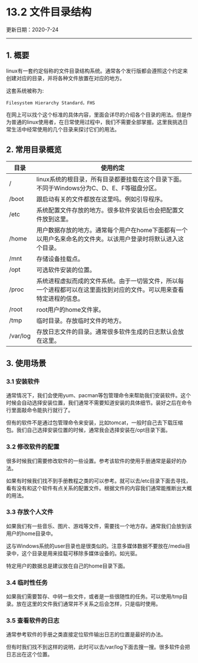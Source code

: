 # 13.2 文件目录结构

更新日期：2020-7-24

----------------------------------

## 1. 概要

linux有一套约定俗称的文件目录结构系统。通常各个发行版都会遵照这个约定来创建对应的目录，并将各种文件放置在对应的地方。

这套系统被称为:

    Filesystem Hierarchy Standard，FHS

在网上可以找个这个标准的具体内容，里面会详尽的介绍各个目录的用法。但是作为普通的linux使用者，在日常使用过程中，我们不需要全部掌握。这里我挑选日常生活中经常使用的几个目录来探讨它们的用法。

## 2. 常用目录概览

目录 |	使用约定
--- | ---
/	| linux系统的根目录，所有目录都要挂载在这个目录下面。不同于Windows分为C、D、E、F等磁盘分区。
/boot |	跟启动有关的文件都放在这里吗。例如引导程序。
/etc |	系统配置文件存放的地方。很多软件安装后也会把配置文件放到这里。
/home |	用户数据存放的地方。通常每个用户在home下面都有一个以用户名来命名的文件夹。以该用户登录时将默认进入这个目录。
/mnt	| 存储设备挂载点。
/opt |	可选软件安装的位置。
/proc |	系统进程虚拟而成的文件系统。由于一切皆文件，所以每一个进程都可以在这里面找到对应的文件。可以用来查看特定进程的信息。
/root	| root用户的home文件家。
/tmp |	临时目录。存放临时文件的地方。
/var/log |	存放日志文件的目录。通常很多软件生成的日志默认会放在这里。

## 3. 使用场景

### 3.1 安装软件

通常情况下，我们会使用yum、pacman等包管理命令来帮助我们安装软件。这个时候会自动选择安装位置，我们通常不需要知道安装的具体细节。装好之后在命令行里面敲命令能执行就行了。

但有的软件不是通过包管理命令来安装，比如tomcat，一般时自己去下载压缩包。我们自己选择安装位置的时候，通常我会选择安装在/opt目录下面。

### 3.2 修改软件的配置

很多时候我们需要修改软件的一些设置。参考该软件的使用手册通常是最好的办法。

如果有时候我们找不到手册教程之类的可以参考。就可以去/etc目录下面去寻找，看有没有和这个软件有点关系的配置文件。根据文件的内容我们通常能推断出大概的用法。

### 3.3 存放个人文件

如果我们有一些音乐、图片、游戏等文件，需要找一个地方存。通常我们会放到该用户的home目录中。

这与Windows系统的user目录也是很类似的。注意多媒体数据不要放在/media目录中，这个目录是用来挂载可移除多媒体设备的。如光驱。

特定用户的数据总是建议放在自己的home目录下面。

### 3.4 临时性任务

如果我们需要暂存、中转一些文件，或者是一些很随性的任务。可以使用/tmp目录。放在这里的文件我们通常并不关系之后会怎样，只是临时使用。

### 3.5 查看软件的日志

通常参考软件的手册之类直接定位软件输出日志的位置是最好的办法。

但有时我们找不到这样的说明，此时可以去/var/log下面去搜一搜。很多软件会把日志出在这个位置。
